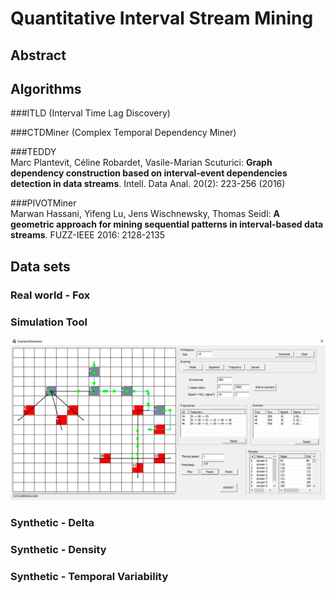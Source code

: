 # Quantitative Interval Stream Mining

## Abstract

## Algorithms 

###ITLD (Interval Time Lag Discovery)

###CTDMiner (Complex Temporal Dependency Miner)

###TEDDY  
Marc Plantevit, Céline Robardet, Vasile-Marian Scuturici: 
**Graph dependency construction based on interval-event dependencies detection in data streams**. Intell. Data Anal. 20(2): 223-256 (2016)

###PIVOTMiner  
Marwan Hassani, Yifeng Lu, Jens Wischnewsky, Thomas Seidl: 
**A geometric approach for mining sequential patterns in interval-based data streams**. FUZZ-IEEE 2016: 2128-2135




## Data sets
### Real world - Fox

### Simulation Tool 
![Alt text](resources/img/generator_screenshot.PNG)  
### Synthetic - Delta

### Synthetic - Density

### Synthetic - Temporal Variability



